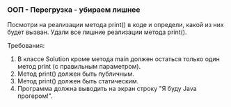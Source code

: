 
### ООП - Перегрузка - убираем лишнее

Посмотри на реализации метода print() в коде и определи, какой из них будет вызван.
Удали все лишние реализации метода print().


Требования:
1.	В классе Solution кроме метода main должен остаться только один метод print (с правильным параметром).
2.	Метод print() должен быть публичным.
3.	Метод print() должен быть статическим.
4.	Программа должна выводить на экран строку &quot;Я буду Java прогером!&quot;.


